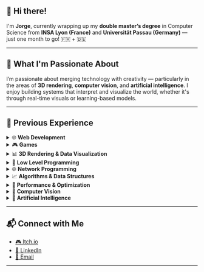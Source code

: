 ## 👋 Hi there!

I'm **Jorge**, currently wrapping up my **double master’s degree** in Computer Science from **INSA Lyon (France)** and **Universität Passau (Germany)** — just one month to go! 🇫🇷 + 🇩🇪

---

## 🎯 What I'm Passionate About

I’m passionate about merging technology with creativity — particularly in the areas of **3D rendering**, **computer vision**, and **artificial intelligence**. I enjoy building systems that interpret and visualize the world, whether it's through real-time visuals or learning-based models.

---

## 💼 Previous Experience

<details>
<summary>🌐 <strong>Web Development</strong></summary>
<br/>

Frontend: React, Next.js, Angular, Tailwind CSS, HTML, CSS, JavaScript  
Backend: Node.js, Python, C#, Strapi, Directus  
Auth: Auth0, OIDC, JWT, Cookies, Sessions  
DevOps: Docker, GitHub Actions, CI/CD  

**Projects:**
- [Website Developper](https://portal.praxysante.fr)
- [Website Maintainer](https://o-kiosque.fr)
- [Portfolio 2022](https://github.com/jorgekorgut/portifolio-2022)  
- [Customizable Website](https://github.com/jorgekorgut/customizable-website)  
- [Green Hacking Hackathon](https://github.com/jorgekorgut/hackathon-green-hacking)

---

</details>

<details>
<summary>🎮 <strong>Games</strong></summary>
<br/>
  
C#, Unity  
Java, Java Swing  
C++, OpenGL, HLSL  
Mathematics, Physics, 3D, 2D  

**Projects:**
- [Sum.io Game](https://github.com/jorgekorgut/sum.io)
- [aRYTHMetic Game](https://github.com/jorgekorgut/gamejam-arhythmetic)
- [fake-news Game](https://github.com/jorgekorgut/game-fake-news)
---
</details>


<details>
<summary>📊 <strong>3D Rendering & Data Visualization</strong></summary>
<br/>

[VTK](https://vtk.org/) Contributor  
[Godot engine](https://godotengine.org/) Contributor  
[Qt](https://www.qt.io/), C++  

**Projects:**
- [Master thesis](https://github.com/jorgekorgut/master-thesis): 3D volumetric data, transfer functions, digital terrain formation, geomorphons  
---
</details>

<details>
<summary>🧬 <strong>Low Level Programming</strong></summary>
<br/>

ANTLR4, grammar parsing, lexers  
Unit tests with CTest  
Written in C++

**Projects:**
- [Calculator Compiler Playground](https://github.com/jorgekorgut/playground-calculator-compiler)
---
</details>

<details>
<summary>🌐 <strong>Network Programming</strong></summary>
<br/>

Cryptography, sockets, threads, custom protocol  
Group management, real-time connections  
Built using Java, C, Shell

**Projects:**
- [C Chat Service](https://github.com/jorgekorgut/c-chat-service)  
- [Sum.io Game](https://github.com/jorgekorgut/sum.io)
---
</details>

<details>
<summary>📈 <strong>Algorithms & Data Structures</strong></summary>
<br/>

A*, TSP, Quadtree, Graphs  
Design Patterns (GoF)  
C++

**Projects:**
- [Custom Quadtree Playground](https://github.com/jorgekorgut/playground-custom-quadtree)
---
</details>

<details>
<summary>🚀 <strong>Performance & Optimization</strong></summary>
<br/>

CUDA, OpenMP, SIMD  
Object-Oriented & Data-Oriented Programming  
C++

**Projects:**
- [Micro Aevol 2](https://github.com/jorgekorgut/micro-aevol2/micro-aevol2)  
- [Parallel Analysis](https://github.com/jorgekorgut/playground-parallel-analysis)  
- [Data-Oriented Playground](https://github.com/jorgekorgut/playground-data-oriented-programming)
---
</details>

<details>
<summary>🧠 <strong>Computer Vision</strong></summary>
<br/>

MATLAB image processing and clustering

**Projects:**  
- [Image Processing](https://github.com/jorgekorgut/image-processing-cclair)
---
</details>

<details>
<summary>🤖 <strong>Artificial Intelligence</strong></summary>
<br/>

Deep Learning, Neural Networks  
LLMs (Large Language Models), GANs, Pix2Pix  

**Projects:**
- [Large Language Model from scratch](https://github.com/jorgekorgut/playground-language-model)
---
</details>

---

## 📬 Connect with Me
- [🎮 Itch.io](https://jorgekorgut.itch.io/)
- [🔗 LinkedIn](https://www.linkedin.com/in/jorgekorgutjunior/)  
- [📧 Email](mailto:jorgekorgut@hotmail.com)

---
